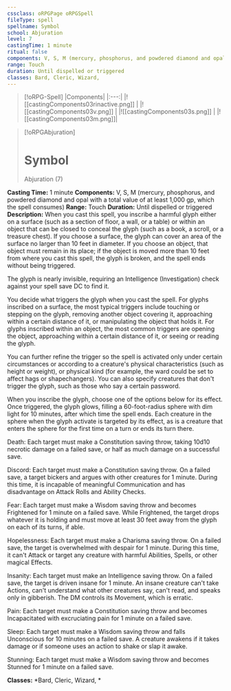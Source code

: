 ```yaml
---
cssclass: oRPGPage oRPGSpell
fileType: spell
spellname: Symbol
school: Abjuration
level: 7
castingTime: 1 minute
ritual: false
components: V, S, M (mercury, phosphorus, and powdered diamond and opal with a total value of at least 1,000 gp, which the spell consumes)
range: Touch
duration: Until dispelled or triggered
classes: Bard, Cleric, Wizard,
---
```

> [!oRPG-Spell]
> |Components|
> |:---:|
> |![[castingComponents03rinactive.png]] |
> |![[castingComponents03v.png]] |
> |![[castingComponents03s.png]] |
> |![[castingComponents03m.png]]|

> [!oRPGAbjuration]
>#  Symbol
> Abjuration  (7)

**Casting Time:** 1 minute
**Components:** V, S, M (mercury, phosphorus, and powdered diamond and opal with a total value of at least 1,000 gp, which the spell consumes)
**Range:** Touch
**Duration:**  Until dispelled or triggered
**Description:**
When you cast this spell, you inscribe a harmful glyph either on a surface (such as a section of floor, a wall, or a table) or within an object that can be closed to conceal the glyph (such as a book, a scroll, or a treasure chest). If you choose a surface, the glyph can cover an area of the surface no larger than 10 feet in diameter. If you choose an object, that object must remain in its place; if the object is moved more than 10 feet from where you cast this spell, the glyph is broken, and the spell ends without being triggered.



 The glyph is nearly invisible, requiring an Intelligence (Investigation) check against your spell save DC to find it.



 You decide what triggers the glyph when you cast the spell. For glyphs inscribed on a surface, the most typical triggers include touching or stepping on the glyph, removing another object covering it, approaching within a certain distance of it, or manipulating the object that holds it. For glyphs inscribed within an object, the most common triggers are opening the object, approaching within a certain distance of it, or seeing or reading the glyph.



 You can further refine the trigger so the spell is activated only under certain circumstances or according to a creature's physical characteristics (such as height or weight), or physical kind (for example, the ward could be set to affect hags or shapechangers). You can also specify creatures that don't trigger the glyph, such as those who say a certain password.



 When you inscribe the glyph, choose one of the options below for its effect. Once triggered, the glyph glows, filling a 60-foot-radius sphere with dim light for 10 minutes, after which time the spell ends. Each creature in the sphere when the glyph activate is targeted by its effect, as is a creature that enters the sphere for the first time on a turn or ends its turn there.



 Death: Each target must make a Constitution saving throw, taking 10d10 necrotic damage on a failed save, or half as much damage on a successful save.



 Discord: Each target must make a Constitution saving throw. On a failed save, a target bickers and argues with other creatures for 1 minute. During this time, it is incapable of meaningful Communication and has disadvantage on Attack Rolls and Ability Checks.



 Fear: Each target must make a Wisdom saving throw and becomes Frightened for 1 minute on a failed save. While Frightened, the target drops whatever it is holding and must move at least 30 feet away from the glyph on each of its turns, if able.



 Hopelessness: Each target must make a Charisma saving throw. On a failed save, the target is overwhelmed with despair for 1 minute. During this time, it can't Attack or target any creature with harmful Abilities, Spells, or other magical Effects.



 Insanity: Each target must make an Intelligence saving throw. On a failed save, the target is driven insane for 1 minute. An insane creature can't take Actions, can't understand what other creatures say, can't read, and speaks only in gibberish. The DM controls its Movement, which is erratic.



 Pain: Each target must make a Constitution saving throw and becomes Incapacitated with excruciating pain for 1 minute on a failed save.



 Sleep: Each target must make a Wisdom saving throw and falls Unconscious for 10 minutes on a failed save. A creature awakens if it takes damage or if someone uses an action to shake or slap it awake.



 Stunning: Each target must make a Wisdom saving throw and becomes Stunned for 1 minute on a failed save.



**Classes:**  *Bard, Cleric, Wizard, *


